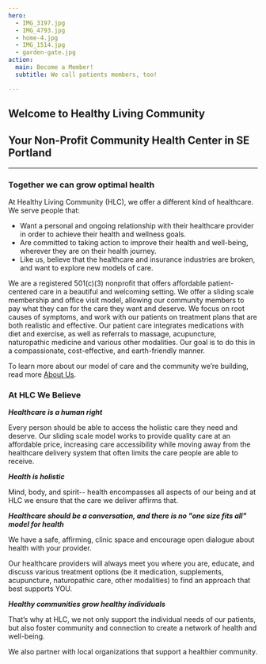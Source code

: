 ```yaml
---
hero: 
  - IMG_3197.jpg
  - IMG_4793.jpg
  - home-4.jpg
  - IMG_1514.jpg
  - garden-gate.jpg
action:
  main: Become a Member!
  subtitle: We call patients members, too!

---
```

<section>

# Welcome to Healthy Living Community

## Your Non-Profit Community Health Center in SE Portland

<div class="py-5"><hr /></div>

### Together we can grow optimal health

At Healthy Living Community (HLC), we offer a different kind of healthcare. We serve people that:

* Want a personal and ongoing relationship with their healthcare provider in order to achieve their health and wellness goals.
* Are committed to taking action to improve their health and well-being, wherever they are on their health journey.
* Like us, believe that the healthcare and insurance industries are broken, and want to explore new models of care.

We are a registered 501(c)(3) nonprofit that offers affordable patient-centered care in a beautiful and welcoming setting. We offer a sliding scale membership and office visit model, allowing our community members to pay what they can for the care they want and deserve. We focus on root causes of symptoms, and work with our patients on treatment plans that are both realistic and effective. Our patient care integrates medications with diet and exercise, as well as referrals to massage, acupuncture, naturopathic medicine and various other modalities. Our goal is to do this in a compassionate, cost-effective, and earth-friendly manner.

To learn more about our model of care and the community we’re building, read more [About Us](/about).

</section>

<section>

### At HLC We Believe

**_Healthcare is a human right_**

Every person should be able to access the holistic care they need and deserve. Our sliding scale model works to provide quality care at an affordable price, increasing care accessibility while moving away from the healthcare delivery system that often limits the care people are able to receive.

**_Health is holistic_**

Mind, body, and spirit-- health encompasses all aspects of our being and at HLC we ensure that the care we deliver affirms that.

**_Healthcare should be a conversation, and there is no "one size fits all" model for health_**

We have a safe, affirming, clinic space and encourage open dialogue about health with your provider.

Our healthcare providers will always meet you where you are, educate, and discuss various treatment options (be it medication, supplements, acupuncture, naturopathic care, other modalities) to find an approach that best supports YOU.

**_Healthy communities grow healthy individuals_**

That’s why at HLC, we not only support the individual needs of our patients, but also foster community and connection to create a network of health and well-being.

We also partner with local organizations that support a healthier community.

</section